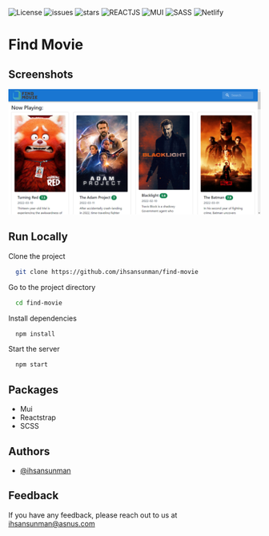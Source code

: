 ![License](https://img.shields.io/github/license/ihsansunman/find-movie?style=for-the-badge) ![issues](https://img.shields.io/github/issues/ihsansunman/find-movie?style=for-the-badge) ![stars](https://img.shields.io/github/stars/ihsansunman/find-movie?style=for-the-badge) ![REACTJS](https://img.shields.io/badge/-ReactJs-61DAFB?logo=react&logoColor=white&style=for-the-badge) ![MUI](https://img.shields.io/badge/-mui-007FFF?logo=mui&logoColor=white&style=for-the-badge) ![SASS](https://img.shields.io/badge/-SASS-c6538c?logo=sass&logoColor=white&style=for-the-badge) ![Netlify](https://img.shields.io/badge/-netlify-00C7B7?logo=netlify&logoColor=white&style=for-the-badge)



# Find Movie

## Screenshots

![Screenshot](https://raw.githubusercontent.com/ihsansunman/find-movie/main/src/images/screenshot.png)

## Run Locally

Clone the project

```bash
  git clone https://github.com/ihsansunman/find-movie
```

Go to the project directory

```bash
  cd find-movie
```

Install dependencies

```bash
  npm install
```

Start the server

```bash
  npm start
```

## Packages

- Mui
- Reactstrap
- SCSS

## Authors

- [@ihsansunman](https://www.github.com/ihsansunman)


## Feedback

If you have any feedback, please reach out to us at [ihsansunman@asnus.com](mailto:ihsansunman@asnus.com)